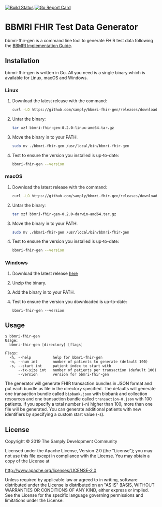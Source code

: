 [![Build Status](https://travis-ci.org/samply/bbmri-fhir-gen.svg?branch=master)](https://travis-ci.org/samply/bbmri-fhir-gen)
[![Go Report Card](https://goreportcard.com/badge/github.com/samply/bbmri-fhir-gen)](https://goreportcard.com/report/github.com/samply/bbmri-fhir-gen)

# BBMRI FHIR Test Data Generator

bbmri-fhir-gen is a command line tool to generate FHIR test data following the [BBMRI Implementation Guide][1].

## Installation

bbmri-fhir-gen is written in Go. All you need is a single binary which is available for Linux, macOS and Windows.

### Linux

1. Download the latest release with the command:

   ```bash
   curl -LO https://github.com/samply/bbmri-fhir-gen/releases/download/v0.2.0/bbmri-fhir-gen-0.2.0-linux-amd64.tar.gz
   ```

1. Untar the binary:

   ```bash
   tar xzf bbmri-fhir-gen-0.2.0-linux-amd64.tar.gz
   ```
   
1. Move the binary in to your PATH.

   ```bash
   sudo mv ./bbmri-fhir-gen /usr/local/bin/bbmri-fhir-gen
   ```

1. Test to ensure the version you installed is up-to-date:

   ```bash
   bbmri-fhir-gen --version
   ```

### macOS

1. Download the latest release with the command:

   ```bash
   curl -LO https://github.com/samply/bbmri-fhir-gen/releases/download/v0.2.0/bbmri-fhir-gen-0.2.0-darwin-amd64.tar.gz
   ```

1. Untar the binary:

   ```bash
   tar xzf bbmri-fhir-gen-0.2.0-darwin-amd64.tar.gz
   ```
   
1. Move the binary in to your PATH.

   ```bash
   sudo mv ./bbmri-fhir-gen /usr/local/bin/bbmri-fhir-gen
   ```

1. Test to ensure the version you installed is up-to-date:

   ```bash
   bbmri-fhir-gen --version
   ```

### Windows

1. Download the latest release [here][2]

1. Unzip the binary.

1. Add the binary in to your PATH.

1. Test to ensure the version you downloaded is up-to-date:

   ```
   bbmri-fhir-gen --version
   ```
   
## Usage

```
$ bbmri-fhir-gen
Usage:
  bbmri-fhir-gen [directory] [flags]

Flags:
  -h, --help          help for bbmri-fhir-gen
  -n, --num int       number of patients to generate (default 100)
  -s, --start int     patient index to start with
      --tx-size int   number of patients per transaction (default 100)
      --version       version for bbmri-fhir-gen
```

The generator will generate FHIR transaction bundles in JSON format and put each bundle as file in the directory specified. The defaults will generate one transaction bundle called `biobank.json` with biobank and collection resources and one transaction bundle called `transaction-0.json` with 100 patients. If you specify a total number (-n) higher than 100, more than one file will be generated. You can generate additional patients with new identifiers by specifying a custom start value (-s).

## License

Copyright © 2019 The Samply Development Community

Licensed under the Apache License, Version 2.0 (the "License"); you may not use this file except in compliance with the License. You may obtain a copy of the License at

http://www.apache.org/licenses/LICENSE-2.0

Unless required by applicable law or agreed to in writing, software distributed under the License is distributed on an "AS IS" BASIS, WITHOUT WARRANTIES OR CONDITIONS OF ANY KIND, either express or implied. See the License for the specific language governing permissions and limitations under the License.

[1]: <https://github.com/samply/bbmri-fhir-ig>
[2]: <https://github.com/samply/bbmri-fhir-gen/releases/download/v0.2.0/bbmri-fhir-gen-0.2.0-windows-amd64.zip>
